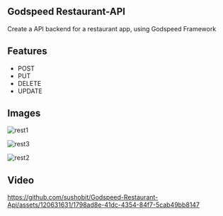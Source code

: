 ## Godspeed Restaurant-API 


Create a API backend for a restaurant app, using Godspeed Framework 

## Features
- POST
- PUT
- DELETE
- UPDATE

## Images

![rest1](https://github.com/sushobit/Godspeed-Restaurant-Api/assets/120631631/f0b7ffa1-0bb9-4eb1-abbc-bade5220db75)

![rest3](https://github.com/sushobit/Godspeed-Restaurant-Api/assets/120631631/cb84a1f1-9dd7-4407-a628-a24e3ccb2333)

![rest2](https://github.com/sushobit/Godspeed-Restaurant-Api/assets/120631631/da5922e5-58b8-42f1-9242-57075c6efbb5)

## Video

https://github.com/sushobit/Godspeed-Restaurant-Api/assets/120631631/1798ad8e-41dc-4354-84f7-5cab49bb8147

